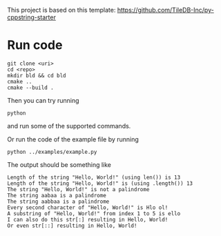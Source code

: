 This project is based on this template: https://github.com/TileDB-Inc/py-cppstring-starter

# Run code

```
git clone <uri>
cd <repo>
mkdir bld && cd bld
cmake ..
cmake --build .
```

Then you can try running

```
python
```

and run some of the supported commands.

Or run the code of the example file by running

```
python ../examples/example.py
```

The output should be something like

```
Length of the string "Hello, World!" (using len()) is 13
Length of the string "Hello, World!" is (using .length()) 13
The string "Hello, World!" is not a palindrome
The string aabaa is a palindrome
The string aabbaa is a palindrome
Every second character of "Hello, World!" is Hlo ol!
A substring of "Hello, World!" from index 1 to 5 is ello
I can also do this str[:] resulting in Hello, World!
Or even str[::] resulting in Hello, World!
```
